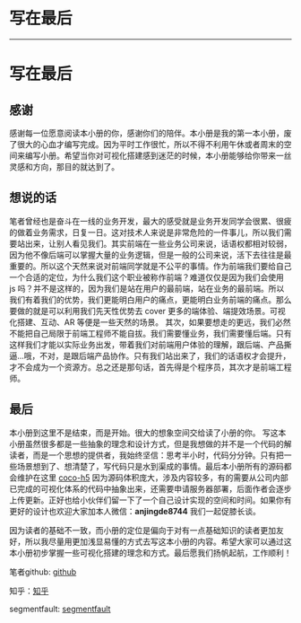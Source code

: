 
# 写在最后
---

# 写在最后

## 感谢

感谢每一位愿意阅读本小册的你，感谢你们的陪伴。本小册是我的第一本小册，废了很大的心血才编写完成。因为平时工作很忙，所以不得不利用午休或者周末的空间来编写小册。希望当你对可视化搭建感到迷茫的时候，本小册能够给你带来一丝灵感和方向，那目的就达到了。

## 想说的话

笔者曾经也是奋斗在一线的业务开发，最大的感受就是业务开发同学会很累、很疲的做着业务需求，日复一日。这对技术人来说是非常危险的一件事儿，所以我们需要站出来，让别人看见我们。其实前端在一些业务公司来说，话语权都相对较弱，因为他不像后端可以掌握大量的业务逻辑，但是一般的公司来说，活下去往往是最重要的。所以这个天然来说对前端同学就是不公平的事情。作为前端我们要给自己一个合适的定位，为什么我们这个职业被称作前端？难道仅仅是因为我们会使用 js 吗？并不是这样的，因为我们是站在用户的最前端，站在业务的最前端。所以我们有着我们的优势，我们更能明白用户的痛点，更能明白业务前端的痛点。那么要做的就是可以利用我们先天性优势去 cover 更多的端体验、端提效场景。可视化搭建、互动、AR 等便是一些天然的场景。 其次，如果要想走的更远，我们必然不能把自己局限于前端工程师不能自拔。我们需要懂业务，我们需要懂后端。只有这样我们才能以实际业务出发，带着我们对前端用户体验的理解，跟后端、产品撕逼...哦，不对，是跟后端产品协作。只有我们站出来了，我们的话语权才会提升，才不会成为一个资源方。总之还是那句话，首先得是个程序员，其次才是前端工程师。

## 最后

本小册到这里不是结束，而是开始。很大的想象空间交给读了小册的你。 写这本小册虽然很多都是一些抽象的理念和设计方式，但是我想做的并不是一个代码的解读者，而是一个思想的提供者，我始终坚信：思考半小时，代码分分钟。只有把一些场景想到了、想清楚了，写代码只是水到渠成的事情。最后本小册所有的源码都会维护在这里 [coco-h5](https://github.com/coco-h5) 因为源码体积庞大，涉及内容较多，有的需要从公司内部已完成的可视化体系的代码中抽象出来，还需要申请服务器部署，后面作者会逐步上传更新。正好也给小伙伴们留一下了一个自己设计实现的空间和时间。如果你有更好的设计也欢迎大家加本人微信：**anjingde8744** 我们一起促膝长谈。

因为读者的基础不一致，而小册的定位是偏向于对有一点基础知识的读者更加友好，所以我尽量用更加浅显易懂的方式去写这本小册的内容。希望大家可以通过这本小册初步掌握一些可视化搭建的理念和方式。最后愿我们扬帆起航，工作顺利！

笔者github: [github](https://github.com/muwoo)

知乎：[知乎](https://www.zhihu.com/people/monkey-wang-)

segmentfault: [segmentfault](https://segmentfault.com/u/muwoo)
    